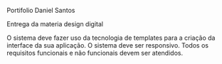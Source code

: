 Portifolio Daniel Santos

Entrega da materia design digital 

O sistema deve fazer uso da tecnologia de templates para a criação da interface da sua aplicação.
O sistema deve ser responsivo.
Todos os requisitos funcionais e não funcionais devem ser atendidos.
